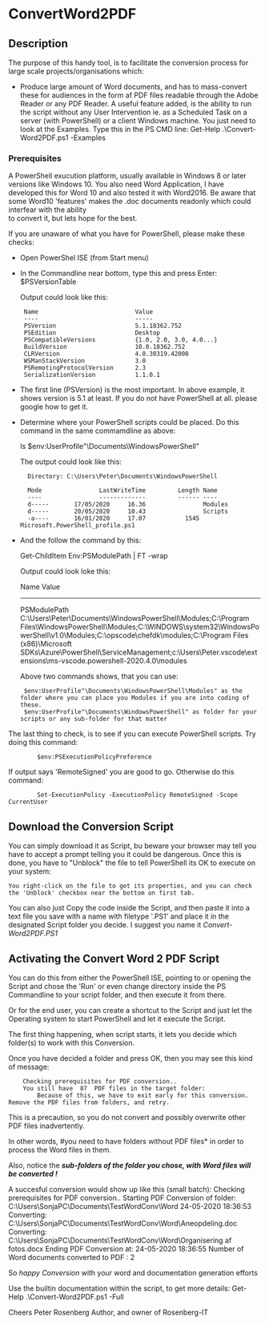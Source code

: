 ﻿# ConvertWord2PDF

## Description

The purpose of this handy tool, is to facilitate the conversion process for large scale projects/organisations which:
- Produce large amount of Word documents, and has to mass-convert these for audiences in the form af PDF files readable through
the Adobe Reader or any PDF Reader.
A useful feature added, is the ability to run the script without any User Intervention ie. as a Scheduled Task on a server (with PowerShell)
or a client Windows machine. You just need to look at the Examples. Type this in the PS CMD line: Get-Help .\Convert-Word2PDF.ps1 -Examples

### Prerequisites

A PowerShell exucution platform, usually available in Windows 8 or later versions like Windows 10.
You also need Word Application, I have developed this for Word 10 and also tested it with Word2016. 
Be aware that some Word10 'features' makes the .doc documents readonly which could interfear with the ability  
to convert it, but lets hope for the best. 

If you are unaware of what you have for PowerShell, please make these checks:
 - Open PowerShel ISE (from Start menu)
 - In the Commandline near bottom, type this and press Enter: 
        $PSVersionTable

    Output could look like this:

        Name                           Value
        ----                           -----
        PSVersion                      5.1.18362.752
        PSEdition                      Desktop
        PSCompatibleVersions           {1.0, 2.0, 3.0, 4.0...}
        BuildVersion                   10.0.18362.752
        CLRVersion                     4.0.30319.42000
        WSManStackVersion              3.0
        PSRemotingProtocolVersion      2.3
        SerializationVersion           1.1.0.1
- The first line (PSVersion) is the most important. In above example, it shows version is 5.1 at least.
If you do not have PowerShell at all. please google how to get it.

- Determine where your PowerShell scripts could be placed. Do this command in the same commamdline as above:

    ls  $env:UserProfile"\Documents\WindowsPowerShell" 

    The output could look like this:

        Directory: C:\Users\Peter\Documents\WindowsPowerShell

        Mode                LastWriteTime         Length Name
        ----                -------------         ------ ----
        d-----       17/05/2020     16.36                Modules
        d-----       20/05/2020     10.43                Scripts
        -a----       16/01/2020     17.07           1545 Microsoft.PowerShell_profile.ps1
- And the follow the command by this: 

    Get-ChildItem Env:PSModulePath | FT -wrap
  
    Output could look loke this:
  
    Name                           Value
    ----                           -----
    PSModulePath                   C:\Users\Peter\Documents\WindowsPowerShell\Modules;C:\Program
                                   Files\WindowsPowerShell\Modules;C:\WINDOWS\system32\WindowsPowerShell\v1.0\Modules\;C:\opscode\chefdk\modules\;C:\Program Files (x86)\Microsoft
                                    SDKs\Azure\PowerShell\ServiceManagement;c:\Users\Peter\.vscode\extensions\ms-vscode.powershell-2020.4.0\modules
    
    Above two commands shows, that you can use:

       $env:UserProfile"\Documents\WindowsPowerShell\Modules" as the folder where you can place you Modules if you are into coding of these.
       $env:UserProfile"\Documents\WindowsPowerShell" as folder for your scripts or any sub-folder for that matter

The last thing to check, is to see if you can execute PowerShell scripts. Try doing this command:

            $env:PSExecutionPolicyPreference
        
If output says 'RemoteSigned' you are good to go.
Otherwise do this command:
        
            Set-ExecutionPolicy -ExecutionPolicy RemoteSigned -Scope CurrentUser

## Download the Conversion Script
You can simply download it as Script, bu beware your browser may tell you have to accept a prompt telling you it could be dangerous.
Once this is done, you have to "Unblock" the file to tell PowerShell its OK to execute on your system:

    You right-click on the file to get its properties, and you can check the 'Unblock' checkbox near the bottom on first tab.

You can also just Copy the code inside the Script, and then paste it into a text file you save with a name with filetype '.PS1' and place it in the designated Script folder you decide. I suggest you name it *Convert-Word2PDF.PS1*

## Activating the Convert Word 2 PDF Script
You can do this from either the PowerShell ISE, pointing to or opening the Script and chose the 'Run' or even change directory inside the PS Commandline 
to your script folder, and then execute it from there.

Or for the end user, you can create a shortcut to the Script and just let the Operating system to start PowerShell and let it execute the Script.

The first thing happening, when script starts, it lets you decide which folder(s) to work with this Conversion.

Once you have decided a folder and press OK, then you may see this kind of message:

        Checking prerequisites for PDF conversion..
        You still have  87  PDF files in the target folder:
            Because of this, we have to exit early for this conversion. Remove the PDF files from folders, and retry.

This is a precaution, so you do not convert and possibly overwrite other PDF files inadvertently.

In other words, #you need to have folders without PDF files* in order to process the Word files in them.

Also, notice the ***sub-folders of the folder you chose, with Word files will be converted !***

A succesful conversion would show up like this (small batch):
      Checking prerequisites for PDF conversion..
      Starting PDF Conversion of folder:
         C:\Users\SonjaPC\Documents\TestWordConv\Word
      24-05-2020 18:36:53
         Converting:  C:\Users\SonjaPC\Documents\TestWordConv\Word\Aneopdeling.doc
         Converting:  C:\Users\SonjaPC\Documents\TestWordConv\Word\Organisering af fotos.docx 
      Ending PDF Conversion at:
      24-05-2020 18:36:55
      Number of Word documents converted to PDF :  2

So *happy Conversion* with your word and documentation generation efforts

Use the builtin documentation within the script, to get more details: Get-Help .\Convert-Word2PDF.ps1 -Full

Cheers
Peter Rosenberg
Author, and owner of Rosenberg-IT


